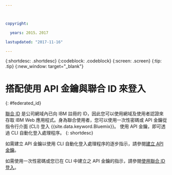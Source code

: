 ```yaml
---



copyright:

  years: 2015，2017

lastupdated: "2017-11-16"

---
```


{:shortdesc: .shortdesc}
{:codeblock: .codeblock}
{:screen: .screen}
{:tip: .tip}
{:new_window: target="_blank"}

# 搭配使用 API 金鑰與聯合 ID 來登入
{: #federated_id}


[聯合 ID](/docs/admin/adminpublic.html#federatedid) 是公司網域內已向 IBM 註冊的 ID，因此您可以使用網域及使用者認證來存取 IBM Web 應用程式。身為聯合使用者，您可以使用一次性密碼或 API 金鑰從指令行介面 (CLI) 登入 {{site.data.keyword.Bluemix}}。
使用 API 金鑰，即可透過 CLI 自動化登入處理程序。
{: shortdesc}

如需建立 API 金鑰以使用 CLI 自動化登入處理程序的逐步指示，請參閱[建立 API 金鑰](/docs/iam/userid_keys.html#creating-an-api-key)。 

如需使用一次性密碼或您已在 CLI 中建立之 API 金鑰的指示，請參閱[使用聯合 ID 登入](/docs/cli/login_federated_id.html#federated_id)。
